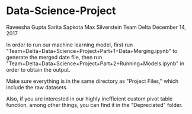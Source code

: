 # Data-Science-Project
Raveesha Gupta
Sarita Sapkota
Max Silverstein
Team Delta
December 14, 2017

In order to run our machine learning model, first run "Team+Delta+Data+Science+Project+Part+1+Data+Merging.ipynb"
to generate the merged date file, then run "Team+Delta+Data+Science+Project+Part+2+Running+Models.ipynb"
in order to obtain the output.

Make sure everything is in the same directory as "Project Files," which include the raw datasets.

Also, if you are interested in our highly inefficient custom pivot table function, among other things, 
you can find it in the "Depreciated" folder.
